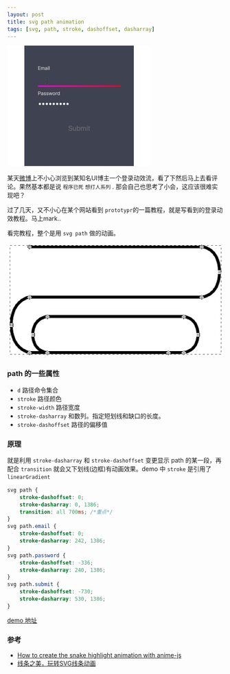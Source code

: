 ```yaml
---
layout: post
title: svg path animation
tags: [svg, path, stroke, dashoffset, dasharray]
---
```


![动效](/public/images/2018-08-01/gif.gif)

某天[微博](https://weibo.com/3647843001/GscEB0rmO?type=comment#_rnd1552295420975)上不小心浏览到某知名UI博主一个登录动效流，看了下然后马上去看评论。果然基本都是说 `程序已死` `想打人系列` . 那会自己也思考了小会，这应该很难实现吧？

过了几天，又不小心在某个网站看到 `prototypr`的一篇教程，就是写看到的登录动效教程。马上mark..



看完教程，整个是用 `svg path` 做的动画。

![路径](/public/images/2018-08-01/path.png)

### path 的一些属性

* `d` 路径命令集合
* `stroke` 路径颜色
* `stroke-width` 路径宽度
* `stroke-dasharray` <length>和<percentage>数列。指定短划线和缺口的长度。
* `stroke-dashoffset` 路径的偏移值

### 原理

就是利用 `stroke-dasharray` 和 `stroke-dashoffset` 变更显示 path 的某一段，再配合 `transition` 就会又下划线(边框)有动画效果。demo 中 `stroke` 是引用了 `linearGradient`

```css
svg path {
    stroke-dashoffset: 0;
    stroke-dasharray: 0, 1386;
    transition: all 700ms; /*重点*/
}
svg path.email {
    stroke-dashoffset: 0;
    stroke-dasharray: 242, 1386;
}
svg path.password {
    stroke-dashoffset: -336;
    stroke-dasharray: 240, 1386;
}
svg path.submit {
    stroke-dashoffset: -730;
    stroke-dasharray: 530, 1386;
}
```

[demo 地址](/public/html/svg-path-animation.html)

### 参考

* [How to create the snake highlight animation with anime-js](https://blog.prototypr.io/how-to-create-the-snake-highlight-animation-with-anime-js-bf9c6cb66434)
* [线条之美，玩转SVG线条动画](http://www.alloyteam.com/2017/02/the-beauty-of-the-lines-break-lines-svg-animation/)